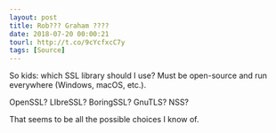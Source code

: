 ```yaml
---
layout: post
title: Rob??? Graham ????
date: 2018-07-20 00:00:21
tourl: http://t.co/9cYcfxcC7y
tags: [Source]
---
```

So kids: which SSL library should I use? Must be open-source and run everywhere (Windows, macOS, etc.).

OpenSSL? LIbreSSL? BoringSSL? GnuTLS? NSS?

That seems to be all the possible choices I know of.